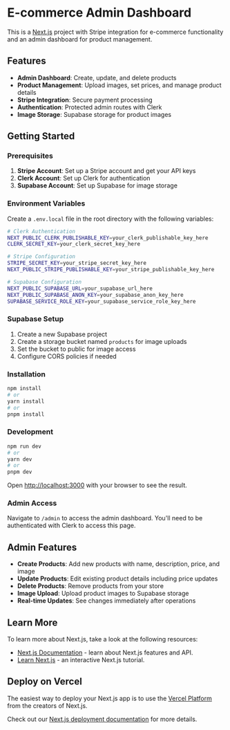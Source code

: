 # E-commerce Admin Dashboard

This is a [Next.js](https://nextjs.org) project with Stripe integration for e-commerce functionality and an admin dashboard for product management.

## Features

- **Admin Dashboard**: Create, update, and delete products
- **Product Management**: Upload images, set prices, and manage product details
- **Stripe Integration**: Secure payment processing
- **Authentication**: Protected admin routes with Clerk
- **Image Storage**: Supabase storage for product images

## Getting Started

### Prerequisites

1. **Stripe Account**: Set up a Stripe account and get your API keys
2. **Clerk Account**: Set up Clerk for authentication
3. **Supabase Account**: Set up Supabase for image storage

### Environment Variables

Create a `.env.local` file in the root directory with the following variables:

```bash
# Clerk Authentication
NEXT_PUBLIC_CLERK_PUBLISHABLE_KEY=your_clerk_publishable_key_here
CLERK_SECRET_KEY=your_clerk_secret_key_here

# Stripe Configuration
STRIPE_SECRET_KEY=your_stripe_secret_key_here
NEXT_PUBLIC_STRIPE_PUBLISHABLE_KEY=your_stripe_publishable_key_here

# Supabase Configuration
NEXT_PUBLIC_SUPABASE_URL=your_supabase_url_here
NEXT_PUBLIC_SUPABASE_ANON_KEY=your_supabase_anon_key_here
SUPABASE_SERVICE_ROLE_KEY=your_supabase_service_role_key_here
```

### Supabase Setup

1. Create a new Supabase project
2. Create a storage bucket named `products` for image uploads
3. Set the bucket to public for image access
4. Configure CORS policies if needed

### Installation

```bash
npm install
# or
yarn install
# or
pnpm install
```

### Development

```bash
npm run dev
# or
yarn dev
# or
pnpm dev
```

Open [http://localhost:3000](http://localhost:3000) with your browser to see the result.

### Admin Access

Navigate to `/admin` to access the admin dashboard. You'll need to be authenticated with Clerk to access this page.

## Admin Features

- **Create Products**: Add new products with name, description, price, and image
- **Update Products**: Edit existing product details including price updates
- **Delete Products**: Remove products from your store
- **Image Upload**: Upload product images to Supabase storage
- **Real-time Updates**: See changes immediately after operations

## Learn More

To learn more about Next.js, take a look at the following resources:

- [Next.js Documentation](https://nextjs.org/docs) - learn about Next.js features and API.
- [Learn Next.js](https://nextjs.org/learn) - an interactive Next.js tutorial.

## Deploy on Vercel

The easiest way to deploy your Next.js app is to use the [Vercel Platform](https://vercel.com/new?utm_medium=default-template&filter=next.js&utm_source=create-next-app&utm_campaign=create-next-app-readme) from the creators of Next.js.

Check out our [Next.js deployment documentation](https://nextjs.org/docs/app/building-your-application/deploying) for more details.

